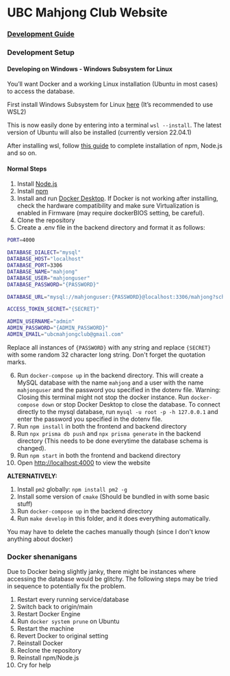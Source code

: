 # UBC Mahjong Club Website

### [Development Guide](https://docs.google.com/document/d/1FmSUD-EqHhf2XEkG1CkzElLQ91N8OO2Ojf6pMJxwn-s/edit?usp=sharing)

### Development Setup

#### Developing on Windows - Windows Subsystem for Linux

You’ll want Docker and a working Linux installation (Ubuntu in most cases) to access the database. 

First install Windows Subsystem for Linux [here](https://learn.microsoft.com/en-us/windows/wsl/install#windows-10-fall-creators-update-and-later-install-from-the-microsoft-store) (It’s recommended to use WSL2)

This is now easily done by entering into a terminal `wsl --install`. The latest version of Ubuntu will also be installed (currently version 22.04.1)

After installing wsl, follow [this guide](https://learn.microsoft.com/en-us/windows/dev-environment/javascript/nodejs-on-wsl) to complete installation
of npm, Node.js and so on. 

#### Normal Steps

1. Install [Node.js](https://nodejs.org/en/download/)
2. Install [npm](https://www.npmjs.com/get-npm)
3. Install and run [Docker Desktop](https://www.docker.com/products/docker-desktop/). If Docker is not 
   working after installing, check the hardware compatibility and make sure Virtualization is enabled 
   in Firmware (may require dockerBIOS setting, be careful).
4. Clone the repository
5. Create a .env file in the backend directory and format it as follows:

```bash
PORT=4000

DATABASE_DIALECT="mysql"
DATABASE_HOST="localhost"
DATABASE_PORT=3306
DATABASE_NAME="mahjong"
DATABASE_USER="mahjonguser"
DATABASE_PASSWORD="{PASSWORD}"

DATABASE_URL="mysql://mahjonguser:{PASSWORD}@localhost:3306/mahjong?schema=public"

ACCESS_TOKEN_SECRET="{SECRET}"

ADMIN_USERNAME="admin"
ADMIN_PASSWORD="{ADMIN_PASSWORD}"
ADMIN_EMAIL="ubcmahjongclub@gmail.com"
```

Replace all instances of `{PASSWORD}` with any string and replace `{SECRET}` with some random 32 character long string. Don't forget the quotation marks.

6. Run `docker-compose up` in the backend directory. This will create a MySQL database with the name `mahjong` 
and a user with the name `mahjonguser` and the password you specified in the dotenv file. Warning: Closing this terminal might not
stop the docker instance. Run `docker-compose down` or stop Docker Desktop to close the database. To connect directly to
the mysql database, run `mysql -u root -p -h 127.0.0.1` and enter the password you specified in the dotenv file.
7. Run `npm install` in both the frontend and backend directory 
8. Run `npx prisma db push` and `npx prisma generate` in the backend directory (This needs to be done everytime the database schema is changed). 
9. Run `npm start` in both the frontend and backend directory 
10. Open [http://localhost:4000](http://localhost:4000) to view the website

**ALTERNATIVELY:**
1. Install `pm2` globally: `npm install pm2 -g`
2. Install some version of `cmake` (Should be bundled in with some basic stuff)
3. Run `docker-compose up` in the backend directory
3. Run `make develop` in this folder, and it does everything automatically. 

You may have to delete the caches manually though (since I don't know anything about docker)

### Docker shenanigans

Due to Docker being slightly janky, there might be instances where accessing the database would be glitchy. 
The following steps may be tried in sequence to potentially fix the problem.

1. Restart every running service/database
2. Switch back to origin/main
3. Restart Docker Engine
4. Run `docker system prune` on Ubuntu
5. Restart the machine
6. Revert Docker to original setting
7. Reinstall Docker
8. Reclone the repository
9. Reinstall npm/Node.js
10. Cry for help

